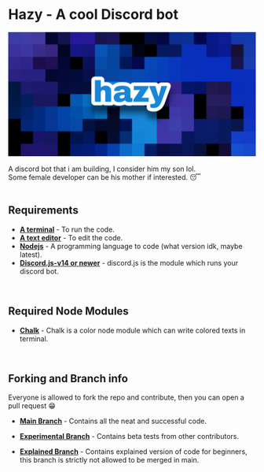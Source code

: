 # Hazy - A cool Discord bot

![banner](images/hazy.png)

A discord bot that i am building, I consider him my son lol.<br>
Some female developer can be his mother if interested. 😴
<br>
<br>

## Requirements
- [**A terminal**](#requirements) - To run the code.
- [**A text editor**](#requirements) - To edit the code.
- [**Nodejs**](#requirements) - A programming language to code (what version idk, maybe latest).
- [**Discord.js-v14 or newer**](#requirements) - discord.js is the module which runs your discord bot.
<br>

## Required Node Modules
- [**Chalk**](#required-node-modules) - Chalk is a color node module which can write colored texts in terminal.
<br>

## Forking and Branch info
Everyone is allowed to fork the repo and contribute, then you can open a pull request 😁

- [**Main Branch**](https://github.com/Nit-nit/hazy/tree/main) - Contains all the neat and successful code.

- [**Experimental Branch**](https://github.com/Nit-nit/hazy/tree/Experimental) - Contains beta tests from other contributors.

- [**Explained Branch**](https://github.com/Nit-nit/hazy/tree/Explained) - Contains explained version of code for beginners, this branch is strictly not allowed to be merged in main.
